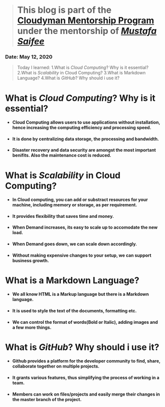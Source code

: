 > # This blog is part of the **[Cloudyman Mentorship Program](https://t.co/78sRvCvYiO?amp=1)** under the mentorship of *[Mustafa Saifee](https://www.linkedin.com/in/saifeemustafaq/)*

### Date: May 12, 2020
>Today I learned:
1.What is *Cloud Computing*? Why is it essential?
2.What is *Scalability* in Cloud Computing?
3.What is Markdown Language?
4.What is *GitHub*? Why should i use it?


# What is *Cloud Computing*? Why is it essential?
- #### Cloud Computing allows users to use applications without installation, hence increasing the computing efficiency and processing speed.
- #### It is done by centralizing data storage, the processing and bandwidth.
- #### Disaster recovery and data security are amongst the most important benifits. Also the maintenance cost is reduced.

# What is *Scalability* in Cloud Computing?
- #### In Cloud computing, you can add or substract resources for your machine, including memory or storage, as per requirement.
- #### It provides flexibility that saves time and money.
- #### When Demand increases, its easy to scale up to accomodate the new load.
- #### When Demand goes down, we can scale down accordingly.
- #### Without making expensive changes to your setup, we can support business growth.

# What is a Markdown Language?
- #### We all know HTML is a Markup language but there is a Markdown language.
- #### It is used to style the text of the documents, formatting etc.
- #### We can control the format of words(Bold or Italic), adding images and a few more things.

# What is *GitHub*? Why should i use it?
- #### Github provides a platform for the developer community to find, share, collaborate together on multiple projects.
- #### It grants various features, thus simplifying the process of working in a team.
- #### Members can work on files/projects and easily merge their changes in the master branch of the project.





